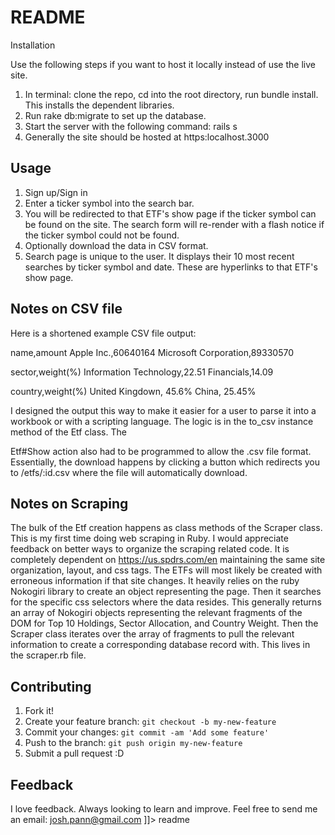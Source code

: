 # README
<snippet>
  <content><![CDATA[
# ${1:Find ETF Data}
Live Site: https://finance-data-project.herokuapp.com/
This project shows tables and charts of different State Street Advisors SPDR ETF data pulled from https://us.spdrs.com/en. It shows three fund components: Top 10 Holdings by shares, Sector Allocation by percent, and Country Weight by percent. Some funds will not have Country Weights and thus will not be shown. 

## Installation
Use the following steps if you want to host it locally instead of use the live site.
1) In terminal: clone the repo, cd into the root directory, run bundle install. This installs the dependent libraries. 
2) Run rake db:migrate to set up the database. 
3) Start the server with the following command: rails s
4) Generally the site should be hosted at https:localhost.3000

## Usage
1) Sign up/Sign in
2) Enter a ticker symbol into the search bar.
3) You will be redirected to that ETF's show page if the ticker symbol can be found on the site. The search form will re-render with a flash notice if the ticker symbol could not be found.
4) Optionally download the data in CSV format.
5) Search page is unique to the user. It displays their 10 most recent searches by ticker symbol and date. These are hyperlinks to that ETF's show page. 

## Notes on CSV file
Here is a shortened example CSV file output:

name,amount
Apple Inc.,60640164
Microsoft Corporation,89330570

sector,weight(%)
Information Technology,22.51
Financials,14.09

country,weight(%)
United Kingdown, 45.6%
China, 25.45%

I designed the output this way to make it easier for a user to parse it into a workbook or with a scripting language. The logic is in the to_csv instance method of the Etf class. The 

Etf#Show action also had to be programmed to allow the .csv file format. Essentially, the download happens by clicking a button which redirects you to /etfs/:id.csv where the file will automatically download. 

## Notes on Scraping
The bulk of the Etf creation happens as class methods of the Scraper class. This is my first time doing web scraping in Ruby. I would appreciate feedback on better ways to organize the scraping related code. It is completely dependent on https://us.spdrs.com/en maintaining the same site organization, layout, and css tags. The ETFs will most likely be created with erroneous information if that site changes. It heavily relies on the ruby Nokogiri library to create an object representing the page. Then it searches for the specific css selectors where the data resides. This generally returns an array of Nokogiri objects representing the relevant fragments of the DOM for Top 10 Holdings, Sector Allocation, and Country Weight. Then the Scraper class iterates over the array of fragments to pull the relevant information to create a corresponding database record with. This lives in the scraper.rb file. 

## Contributing
1. Fork it!
2. Create your feature branch: `git checkout -b my-new-feature`
3. Commit your changes: `git commit -am 'Add some feature'`
4. Push to the branch: `git push origin my-new-feature`
5. Submit a pull request :D


## Feedback
I love feedback. Always looking to learn and improve. Feel free to send me an email: josh.pann@gmail.com
]]></content>
  <tabTrigger>readme</tabTrigger>
</snippet>
